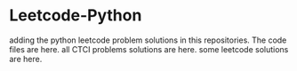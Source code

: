# Leetcode-Python
adding the python leetcode problem solutions in this repositories. 
The code files are here.
all CTCI problems solutions are here.
some leetcode solutions are here.



















































































































































































































































































































































































































































































































































































































































































































































































































































































































































































































































